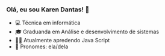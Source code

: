 ### Olá, eu sou Karen Dantas! 👋


- 💻 Técnica em informática
- 🎓 Graduanda em Análise e desenvolvimento de sistemas
- 👩‍💻 Atualmente apredendo Java Script
- 🌱 Pronomes: ela/dela

